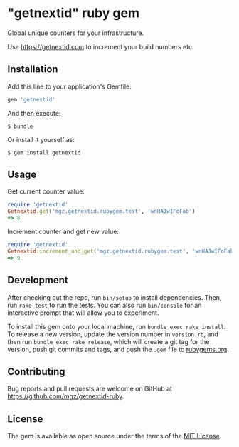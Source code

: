 # "getnextid" ruby gem

Global unique counters for your infrastructure.

Use https://getnextid.com to increment your build numbers etc.

## Installation

Add this line to your application's Gemfile:

```ruby
gem 'getnextid'
```

And then execute:

    $ bundle

Or install it yourself as:

    $ gem install getnextid

## Usage

Get current counter value:
```ruby
require 'getnextid'
Getnextid.get('mgz.getnextid.rubygem.test', 'wnHAJwIFoFab')
=> 8
```

Increment counter and get new value:
```ruby
require 'getnextid'
Getnextid.increment_and_get('mgz.getnextid.rubygem.test', 'wnHAJwIFoFab')
=> 9
```

## Development

After checking out the repo, run `bin/setup` to install dependencies. Then, run `rake test` to run the tests. You can also run `bin/console` for an interactive prompt that will allow you to experiment.

To install this gem onto your local machine, run `bundle exec rake install`. To release a new version, update the version number in `version.rb`, and then run `bundle exec rake release`, which will create a git tag for the version, push git commits and tags, and push the `.gem` file to [rubygems.org](https://rubygems.org).

## Contributing

Bug reports and pull requests are welcome on GitHub at https://github.com/mgz/getnextid-ruby.

## License

The gem is available as open source under the terms of the [MIT License](https://opensource.org/licenses/MIT).

